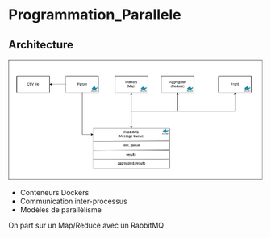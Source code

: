 # Programmation_Parallele

## Architecture

![Schéma d'architecture](img/architecture_prog_parallele.png)

- Conteneurs Dockers
- Communication inter-processus
- Modèles de parallèlisme

On part sur un Map/Reduce avec un RabbitMQ